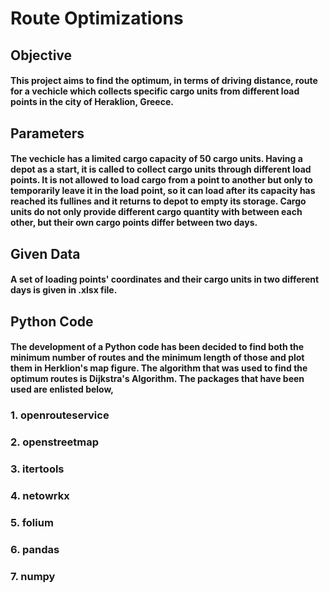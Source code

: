 # Route Optimizations

## Objective
#### This project aims to find the optimum, in terms of driving distance, route for a vechicle which collects specific cargo units from different load points in the city of Heraklion, Greece.

## Parameters
#### The vechicle has a limited cargo capacity of 50 cargo units. Having a depot as a start, it is called to collect cargo units through different load points. It is not allowed to load cargo from a point to another but only to temporarily leave it in the load point, so it can load after its capacity has reached its fullines and it returns to depot to empty its storage. Cargo units do not only provide different cargo quantity with between each other, but their own cargo points differ between two days.  

## Given Data
#### A set of loading points' coordinates and their cargo units in two different days is given in .xlsx file.

## Python Code
#### The development of a Python code has been decided to find both the minimum number of routes and the minimum length of those and plot them in Herklion's map figure. The algorithm that was used to find the optimum routes is Dijkstra's Algorithm. The packages that have been used are enlisted below,

### 1. openrouteservice
### 2. openstreetmap
### 3. itertools
### 4. netowrkx
### 5. folium
### 6. pandas
### 7. numpy
